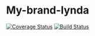# My-brand-lynda
[![Coverage Status](https://coveralls.io/repos/github/lyndaflower/My-brand-lyndaServer/badge.svg)](https://coveralls.io/github/lyndaflower/My-brand-lyndaServer)
[![Build Status](https://travis-ci.com/lyndaflower/My-brand-lyndaServer.svg?branch=develop)](https://travis-ci.com/lyndaflower/My-brand-lyndaServer)